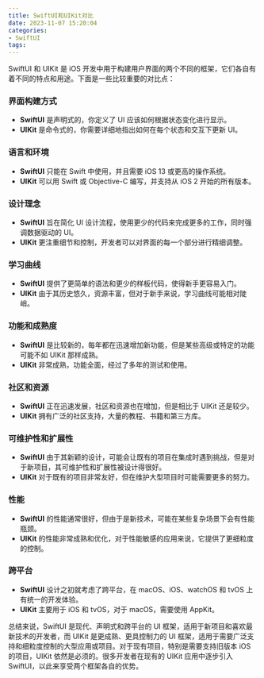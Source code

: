```yaml
---
title: SwiftUI和UIKit对比
date: 2023-11-07 15:20:04
categories:
- SwiftUI
tags:
---
```

SwiftUI 和 UIKit 是 iOS 开发中用于构建用户界面的两个不同的框架，它们各自有着不同的特点和用途。下面是一些比较重要的对比点：

### 界面构建方式
- **SwiftUI** 是声明式的，你定义了 UI 应该如何根据状态变化进行显示。
- **UIKit** 是命令式的，你需要详细地指出如何在每个状态和交互下更新 UI。

### 语言和环境
- **SwiftUI** 只能在 Swift 中使用，并且需要 iOS 13 或更高的操作系统。
- **UIKit** 可以用 Swift 或 Objective-C 编写，并支持从 iOS 2 开始的所有版本。

### 设计理念
- **SwiftUI** 旨在简化 UI 设计流程，使用更少的代码来完成更多的工作，同时强调数据驱动的 UI。
- **UIKit** 更注重细节和控制，开发者可以对界面的每一个部分进行精细调整。

### 学习曲线
- **SwiftUI** 提供了更简单的语法和更少的样板代码，使得新手更容易入门。
- **UIKit** 由于其历史悠久，资源丰富，但对于新手来说，学习曲线可能相对陡峭。

### 功能和成熟度
- **SwiftUI** 是比较新的，每年都在迅速增加新功能，但是某些高级或特定的功能可能不如 UIKit 那样成熟。
- **UIKit** 非常成熟，功能全面，经过了多年的测试和使用。

### 社区和资源
- **SwiftUI** 正在迅速发展，社区和资源也在增加，但是相比于 UIKit 还是较少。
- **UIKit** 拥有广泛的社区支持，大量的教程、书籍和第三方库。

### 可维护性和扩展性
- **SwiftUI** 由于其新颖的设计，可能会让既有的项目在集成时遇到挑战，但是对于新项目，其可维护性和扩展性被设计得很好。
- **UIKit** 对于既有的项目非常友好，但在维护大型项目时可能需要更多的努力。

### 性能
- **SwiftUI** 的性能通常很好，但由于是新技术，可能在某些复杂场景下会有性能瓶颈。
- **UIKit** 的性能非常成熟和优化，对于性能敏感的应用来说，它提供了更细粒度的控制。

### 跨平台
- **SwiftUI** 设计之初就考虑了跨平台，在 macOS、iOS、watchOS 和 tvOS 上有统一的开发体验。
- **UIKit** 主要用于 iOS 和 tvOS，对于 macOS，需要使用 AppKit。

总结来说，SwiftUI 是现代、声明式和跨平台的 UI 框架，适用于新项目和喜欢最新技术的开发者，而 UIKit 是更成熟、更具控制力的 UI 框架，适用于需要广泛支持和细粒度控制的大型应用或项目。对于现有项目，特别是需要支持旧版本 iOS 的项目，UIKit 依然是必须的。很多开发者在现有的 UIKit 应用中逐步引入 SwiftUI，以此来享受两个框架各自的优势。